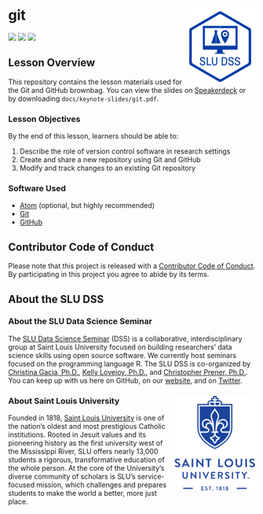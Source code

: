 # git <img src="/img/logo.png" align="right" />
[![](https://img.shields.io/badge/lesson%20status-stable-brightgreen.svg)](https://github.com/slu-dss/git/)
[![](https://img.shields.io/github/release/slu-dss/git.svg?label=version)](https://github.com/slu-dss/git/releases)
[![](https://img.shields.io/github/last-commit/slu-dss/git.svg)](https://github.com/slu-dss/git/commits/master)

## Lesson Overview
This repository contains the lesson materials used for the Git and GitHub brownbag. You can view the slides on [Speakerdeck](https://speakerdeck.com/chrisprener/git) or by downloading `docs/keynote-slides/git.pdf`.

### Lesson Objectives
By the end of this lesson, learners should be able to:

1. Describe the role of version control software in research settings
2. Create and share a new repository using Git and GitHub
3. Modify and track changes to an existing Git repository

### Software Used

* [Atom](https://atom.io) (optional, but highly recommended)
* [Git](https://git-scm.com)
* [GitHub](http://github.com)

## Contributor Code of Conduct
Please note that this project is released with a [Contributor Code of Conduct](.github/CODE_OF_CONDUCT.md). By participating in this project you agree to abide by its terms.

## About the SLU DSS
### About the SLU Data Science Seminar
The [SLU Data Science Seminar](https://slu-dss.githb.io) (DSS) is a collaborative, interdisciplinary group at Saint Louis University focused on building researchers’ data science skills using open source software. We currently host seminars focused on the programming language R. The SLU DSS is co-organized by [Christina Gacia, Ph.D.](mailto:christina.garcia@slu.edu), [Kelly Lovejoy, Ph.D.](mailto:kelly.lovejoy@slu.edu), and [Christopher Prener, Ph.D.](mailto:chris.prener@slu.edu}). You can keep up with us here on GitHub, on our [website](https://slu-dss.githb.io), and on [Twitter](https://twitter.com/SLUDSS).

### About Saint Louis University <img src="/img/sluLogo.png" align="right" />
Founded in 1818, [Saint Louis University](http://www.slu.edu) is one of the nation’s oldest and most prestigious Catholic institutions. Rooted in Jesuit values and its pioneering history as the first university west of the Mississippi River, SLU offers nearly 13,000 students a rigorous, transformative education of the whole person. At the core of the University’s diverse community of scholars is SLU’s service-focused mission, which challenges and prepares students to make the world a better, more just place.
